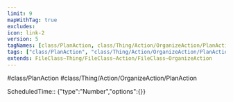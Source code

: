 ```yaml
---
limit: 9
mapWithTag: true
excludes:
icon: link-2
version: 5
tagNames: [class/PlanAction, class/Thing/Action/OrganizeAction/PlanAction, schema-org/PlanAction]
tags: ["class/PlanAction", "class/Thing/Action/OrganizeAction/PlanAction"]
extends: FileClass~Thing/FileClass~Action/FileClass~OrganizeAction
---
```


#class/PlanAction
#class/Thing/Action/OrganizeAction/PlanAction

ScheduledTime:: {"type":"Number","options":{}}
